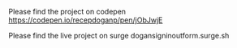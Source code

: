 Please find the project on codepen https://codepen.io/recepdoganp/pen/jObJwjE

Please find the live project on surge dogansigninoutform.surge.sh
